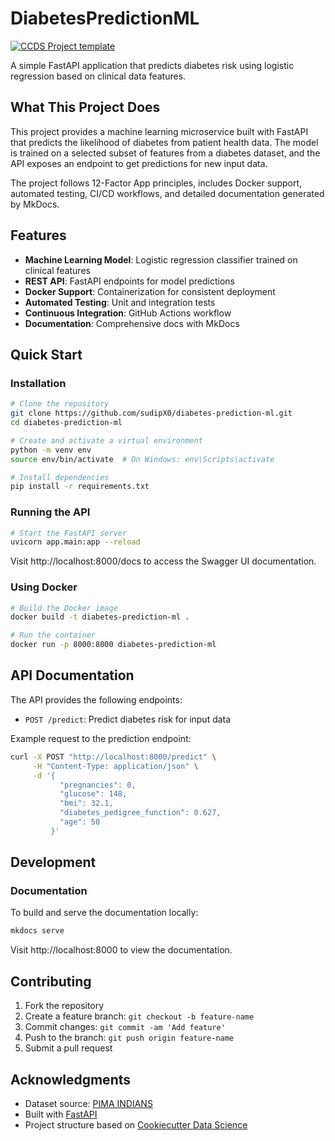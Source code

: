# DiabetesPredictionML

[![CCDS Project template](https://img.shields.io/badge/CCDS-Project%20template-328F97?logo=cookiecutter)](https://cookiecutter-data-science.drivendata.org/)

A simple FastAPI application that predicts diabetes risk using logistic regression based on clinical data features.

## What This Project Does

This project provides a machine learning microservice built with FastAPI that predicts the likelihood of diabetes from patient health data. The model is trained on a selected subset of features from a diabetes dataset, and the API exposes an endpoint to get predictions for new input data.

The project follows 12-Factor App principles, includes Docker support, automated testing, CI/CD workflows, and detailed documentation generated by MkDocs.

## Features

- **Machine Learning Model**: Logistic regression classifier trained on clinical features
- **REST API**: FastAPI endpoints for model predictions
- **Docker Support**: Containerization for consistent deployment
- **Automated Testing**: Unit and integration tests
- **Continuous Integration**: GitHub Actions workflow
- **Documentation**: Comprehensive docs with MkDocs

## Quick Start

### Installation

```bash
# Clone the repository
git clone https://github.com/sudipX0/diabetes-prediction-ml.git
cd diabetes-prediction-ml

# Create and activate a virtual environment
python -m venv env
source env/bin/activate  # On Windows: env\Scripts\activate

# Install dependencies
pip install -r requirements.txt
```

### Running the API

```bash
# Start the FastAPI server
uvicorn app.main:app --reload
```

Visit http://localhost:8000/docs to access the Swagger UI documentation.

### Using Docker

```bash
# Build the Docker image
docker build -t diabetes-prediction-ml .

# Run the container
docker run -p 8000:8000 diabetes-prediction-ml
```
## API Documentation

The API provides the following endpoints:

- `POST /predict`: Predict diabetes risk for input data

Example request to the prediction endpoint:

```bash
curl -X POST "http://localhost:8000/predict" \
     -H "Content-Type: application/json" \
     -d '{
           "pregnancies": 0,
           "glucose": 148,
           "bmi": 32.1,
           "diabetes_pedigree_function": 0.627,
           "age": 50
         }'

```

## Development


### Documentation

To build and serve the documentation locally:

```bash
mkdocs serve
```

Visit http://localhost:8000 to view the documentation.


## Contributing

1. Fork the repository
2. Create a feature branch: `git checkout -b feature-name`
3. Commit changes: `git commit -am 'Add feature'`
4. Push to the branch: `git push origin feature-name`
5. Submit a pull request

## Acknowledgments

- Dataset source: [PIMA INDIANS](https://www.kaggle.com/datasets/uciml/pima-indians-diabetes-database)
- Built with [FastAPI](https://fastapi.tiangolo.com/)
- Project structure based on [Cookiecutter Data Science](https://drivendata.github.io/cookiecutter-data-science/)
